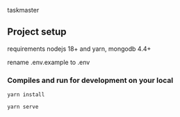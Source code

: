 taskmaster

## Project setup

requirements nodejs 18+ and yarn, mongodb 4.4+


rename .env.example to .env

### Compiles and run  for development on your local
```
yarn install
```
```
yarn serve
```

